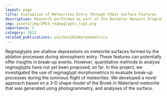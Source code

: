 ```yaml
---
layout: page
title: Evaluation of Meteorites Entry through their Surface Features
description: Research performed as part of the Bachelor Honours Programme of the TU Delft.
img: assets/img/IMC4_regmaglypts_fig1.png
importance: 2
category: 2022
related_publications: veithen2024morphometrics
---
```


Regmaglypts are shallow depressions on meteorite surfaces formed by the ablation processes during atmospheric entry. These features can potentially offer insights in break-up events. However, quantitative methods to analyse regmaglypts have not yet been proposed, so far. In this project, we investigated the use of regmaglypt morphometrics to evaluate break-up processes during the luminous flight of meteorites. We developed a novel approach based on a 3-D shape model of the Broek in Waterland meteorite that was generated using photogrammetry, and analyses of the surface.

